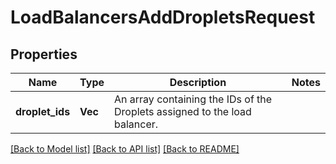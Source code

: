 # LoadBalancersAddDropletsRequest

## Properties

Name | Type | Description | Notes
------------ | ------------- | ------------- | -------------
**droplet_ids** | **Vec<i32>** | An array containing the IDs of the Droplets assigned to the load balancer. | 

[[Back to Model list]](../README.md#documentation-for-models) [[Back to API list]](../README.md#documentation-for-api-endpoints) [[Back to README]](../README.md)


